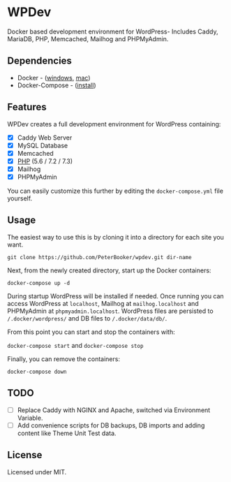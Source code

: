 # WPDev
Docker based development environment for WordPress- Includes Caddy, MariaDB, PHP, Memcached, Mailhog and PHPMyAdmin.

## Dependencies

* Docker - ([windows](https://docs.docker.com/docker-for-windows/install/), [mac](https://docs.docker.com/docker-for-mac/install/))
* Docker-Compose - ([install](https://docs.docker.com/compose/install/))

## Features

WPDev creates a full development environment for WordPress containing:

- [x] Caddy Web Server
- [x] MySQL Database
- [x] Memcached
- [x] [PHP](https://github.com/PeterBooker/phpwp) (5.6 / 7.2 / 7.3)
- [x] Mailhog
- [x] PHPMyAdmin

You can easily customize this further by editing the `docker-compose.yml` file yourself.

## Usage

The easiest way to use this is by cloning it into a directory for each site you want.

`git clone https://github.com/PeterBooker/wpdev.git dir-name`

Next, from the newly created directory, start up the Docker containers:

`docker-compose up -d`

During startup WordPress will be installed if needed. Once running you can access WordPress at `localhost`, Mailhog at `mailhog.localhost` and PHPMyAdmin at `phpmyadmin.localhost`. WordPress files are persisted to `/.docker/wordpress/` and DB files to `/.docker/data/db/`.

From this point you can start and stop the containers with:

`docker-compose start` and `docker-compose stop`

Finally, you can remove the containers:

`docker-compose down`

## TODO

- [ ] Replace Caddy with NGINX and Apache, switched via Environment Variable.
- [ ] Add convenience scripts for DB backups, DB imports and adding content like Theme Unit Test data.

## License

Licensed under MIT.